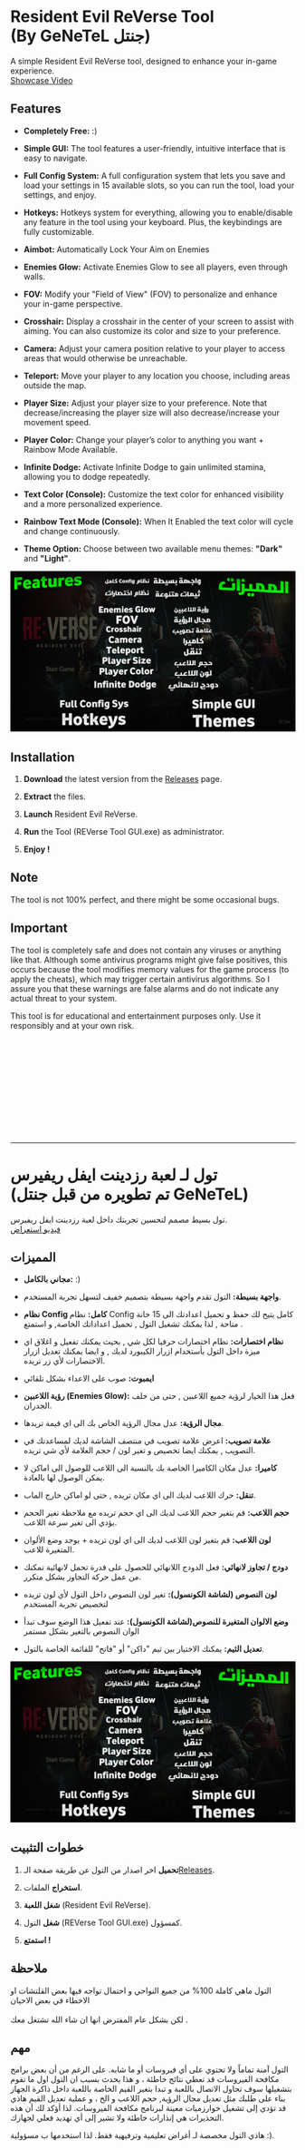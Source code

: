 # Resident Evil ReVerse Tool <br/>(By GeNeTeL جنتل) 

A simple Resident Evil ReVerse tool, designed to enhance your in-game experience.
<br> [Showcase Video](https://www.youtube.com/watch?v=eLkXgUOmWBE)

## Features
- **Completely Free:** :)

- **Simple GUI:** The tool features a user-friendly, intuitive interface that is easy to navigate.

- **Full Config System:** A full configuration system that lets you save and load your settings in 15 available slots, so you can run the tool, load your settings, and enjoy.

- **Hotkeys:** Hotkeys system for everything, allowing you to enable/disable any feature in the tool using your keyboard. Plus, the keybindings are fully customizable.

- **Aimbot:** Automatically Lock Your Aim on Enemies

- **Enemies Glow:** Activate Enemies Glow to see all players, even through walls.

- **FOV:** Modify your "Field of View" (FOV) to personalize and enhance your in-game perspective.

- **Crosshair:** Display a crosshair in the center of your screen to assist with aiming. You can also customize its color and size to your preference.

- **Camera:** Adjust your camera position relative to your player to access areas that would otherwise be unreachable.

- **Teleport:** Move your player to any location you choose, including areas outside the map.

- **Player Size:** Adjust your player size to your preference. Note that decrease/increasing the player size will also decrease/increase your movement speed.

- **Player Color:** Change your player’s color to anything you want + Rainbow Mode Available.

- **Infinite Dodge:** Activate Infinite Dodge to gain unlimited stamina, allowing you to dodge repeatedly.

- **Text Color (Console):**  Customize the text color for enhanced visibility and a more personalized experience.

- **Rainbow Text Mode (Console):** When It Enabled the text color will cycle and change continuously.

- **Theme Option:** Choose between two available menu themes: **"Dark"** and **"Light"**.

![Features](https://github.com/iGeNeTeL/REVERSE/blob/main/Images/Features.jpg)

## Installation
1. **Download** the latest version from the [Releases](https://github.com/iGeNeTeL/REVERSE/releases) page.
   
2. **Extract** the files.
   
3. **Launch** Resident Evil ReVerse.
   
4. **Run** the Tool (REVerse Tool GUI.exe) as administrator.
   
5. **Enjoy !**


## Note
The tool is not 100% perfect, and there might be some occasional bugs.



## Important
The tool is completely safe and does not contain any viruses or anything like that. Although some antivirus programs might give false positives, this occurs because the tool modifies memory values for the game process (to apply the cheats), which may trigger certain antivirus algorithms. 
So I assure you that these warnings are false alarms and do not indicate any actual threat to your system.

This tool is for educational and entertainment purposes only. Use it responsibly and at your own risk.

</br>
</br>
</br>
</br>
</br>
</br>
</br>
</br>
</br>
</br>

----------------------------------------------------------------------------

# تول لـ لعبة رزدينت ايفل ريفيرس <br/> (تم تطويره من قبل جنتل GeNeTeL)

تول بسيط مصمم لتحسين تجربتك داخل لعبة رزدينت ايفل ريفيرس.<br/>
 [فيديو استعراض](https://www.youtube.com/watch?v=eLkXgUOmWBE)
 
## المميزات
- **مجاني بالكامل:** :)

- **واجهة بسيطة:** التول تقدم واجهة بسيطة بتصميم خفيف لتسهل تجربة المستخدم.

- **نظام Config كامل:** نظام Config كامل يتيح لك حفظ و تحميل اعدادتك الى 15 خانة متاحة , لذا يمكنك تشغيل التول , تحميل اعداداتك الخاصة, و استمتع .

- **نظام اختصارات:** نظام اختصارات حرفيا لكل شي , بحيث يمكنك تفعيل و اغلاق اي ميزة داخل التول بأستخدام ازرار الكيبورد لديك , و ايضا يمكنك تعديل ازرار الاختصارات لأي زر تريده.

- **ايمبوت:** صوب على الاعداء بشكل تلقائي

- **رؤية اللاعبين (Enemies Glow):** فعل هذا الخيار لرؤية جميع اللاعبين , حتى من خلف الجدران. 

- **مجال الرؤية:** عدل مجال الرؤية الخاص بك الى اي قيمة تريدها. 

- **علامة تصويب:** اعرض علامة تصويب في منتصف الشاشة لديك لمساعدتك في التصويب , يمكنك ايضا تخصيص و تغير لون / حجم العلامة لأي شي تريده. 

- **كاميرا:** عدل مكان الكاميرا الخاصة بك بالنسبة الى اللاعب للوصول الى اماكن لا يمكن الوصول لها بالعادة. 

- **تنقل:** حرك اللاعب لديك الى اي مكان تريده , حتى لو اماكن خارج الماب. 

- **حجم اللاعب:** قم بتغير حجم اللاعب لديك الى اي حجم تريده مع ملاحظة تغير الحجم يؤدي الى تغير سرعة اللاعب. 

- **لون اللاعب:** قم بتغير لون اللاعب لديك الى اي لون تريده + يوجد وضع الألوان المتغيرة للاعب. 

- **دودج / تجاوز لانهائي:** فعل الدودج اللانهائي للحصول على قدرة تحمل لانهائية تمكنك من عمل حركة التجاوز بشكل متكرر.

- **لون النصوص (لشاشة الكونسول):** تغير لون النصوص داخل التول لأي لون تريده لتخصيص تجربة المستخدم

- **وضع الالوان المتغيرة للنصوص(لشاشة الكونسول):** عند تفعيل هذا الوضع سوف تبدأ الوان النصوص بالتغير بشكل مستمر

- **تعديل الثيم:** يمكنك الاختيار بين ثيم "داكن" أو "فاتح" للقائمة الخاصة بالتول. 
  
  
![المميزات](https://github.com/iGeNeTeL/REVERSE/blob/main/Images/Features.jpg)

## خطوات التثبيت
1. **تحميل** اخر اصدار من التول عن طريقة صفحة الـ[Releases](https://github.com/iGeNeTeL/REVERSE/releases).
   
2. **استخراج** الملفات.
   
3. **شغل اللعبة** (Resident Evil ReVerse).
   
4. **شغل** التول (REVerse Tool GUI.exe) كمسؤول.
   
5. **استمتع !**


## ملاحظة
التول ماهي كاملة 100% من جميع النواحي و احتمال تواجه فيها بعض القلتشات او الاخطاء في بعض الاحيان <br/><br/> لكن بشكل عام المفترض انها ان شاء الله تشتغل معك .



## مهم
التول آمنة تماماً ولا تحتوي على أي فيروسات أو ما شابه. على الرغم من أن بعض برامج مكافحة الفيروسات قد تعطي نتائج خاطئة ، و هذا يحدث بسبب ان التول اول ما تقوم بتشغيلها سوف تحاول الاتصال باللعبة و تبدا بتغير القيم الخاصة باللعبة داخل ذاكرة الجهاز بناء على طلبك مثل تعديل مجال الرؤية, حجم اللاعب و الخ ، و عملية تعديل القيم هاذي قد تؤدي إلى تشغيل خوارزميات معينة لبرنامج مكافحة الفيروسات. 
لذا أؤكد لك أن هذه التحذيرات هي إنذارات خاطئة ولا تشير إلى أي تهديد فعلي لجهازك.

هاذي التول مخصصة لـ أغراض تعليمية وترفيهية فقط. لذا استخدمها ب مسؤولية :).

